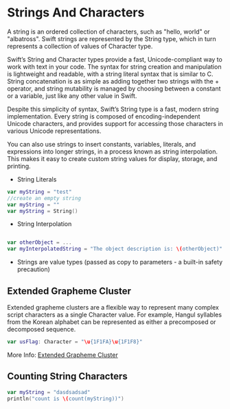 # Strings And Characters
A string is an ordered collection of characters, such as "hello, world" or "albatross". Swift strings are represented by the String type, which in turn represents a collection of values of Character type.

Swift’s String and Character types provide a fast, Unicode-compliant way to work with text in your code. The syntax for string creation and manipulation is lightweight and readable, with a string literal syntax that is similar to C. String concatenation is as simple as adding together two strings with the + operator, and string mutability is managed by choosing between a constant or a variable, just like any other value in Swift.

Despite this simplicity of syntax, Swift’s String type is a fast, modern string implementation. Every string is composed of encoding-independent Unicode characters, and provides support for accessing those characters in various Unicode representations.

You can also use strings to insert constants, variables, literals, and expressions into longer strings, in a process known as string interpolation. This makes it easy to create custom string values for display, storage, and printing.

- String Literals
```swift
var myString = "test"
//create an empty string
var myString = ""
var myString = String()
```

- String Interpolation
```swift

var otherObject = ...
var myInterpolatedString = "The object description is: \(otherObject)"

```

- Strings are value types (passed as copy to parameters - a built-in safety precaution)

## Extended Grapheme Cluster
Extended grapheme clusters are a flexible way to represent many complex script characters as a single Character value. For example, Hangul syllables from the Korean alphabet can be represented as either a precomposed or decomposed sequence.
```swift
var usFlag: Character = "\u{1F1FA}\u{1F1F8}"
```

More Info: [Extended Grapheme Cluster](https://developer.apple.com/library/ios/documentation/Swift/Conceptual/Swift_Programming_Language/StringsAndCharacters.html#//apple_ref/doc/uid/TP40014097-CH7-ID296)


## Counting String Characters
```swift
var myString = "dasdsadsad"
println("count is \(count(myString))")
```



